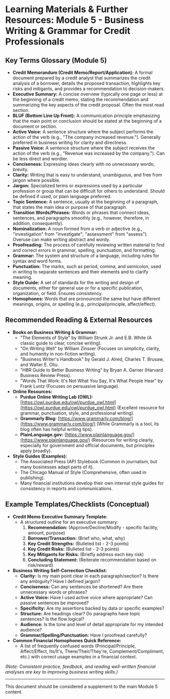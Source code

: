 # Learning Materials & Further Resources: Module 5 - Business Writing & Grammar for Credit Professionals

## Key Terms Glossary (Module 5)

*   **Credit Memorandum (Credit Memo/Report/Application):** A formal document prepared by a credit analyst that summarizes the credit analysis of a borrower, details the proposed transaction, highlights key risks and mitigants, and provides a recommendation to decision-makers.
*   **Executive Summary:** A concise overview (typically one page or less) at the beginning of a credit memo, stating the recommendation and summarizing the key aspects of the credit proposal. Often the most read section.
*   **BLUF (Bottom Line Up Front):** A communication principle emphasizing that the main point or conclusion should be stated at the beginning of a document or section.
*   **Active Voice:** A sentence structure where the subject performs the action of the verb (e.g., "The company increased revenue."). Generally preferred in business writing for clarity and directness.
*   **Passive Voice:** A sentence structure where the subject receives the action of the verb (e.g., "Revenue was increased by the company."). Can be less direct and wordier.
*   **Conciseness:** Expressing ideas clearly with no unnecessary words; brevity.
*   **Clarity:** Writing that is easy to understand, unambiguous, and free from jargon where possible.
*   **Jargon:** Specialized terms or expressions used by a particular profession or group that can be difficult for others to understand. Should be defined if used, or plain language preferred.
*   **Topic Sentence:** A sentence, usually at the beginning of a paragraph, that states the main idea or purpose of that paragraph.
*   **Transition Words/Phrases:** Words or phrases that connect ideas, sentences, and paragraphs smoothly (e.g., however, therefore, in addition, consequently).
*   **Nominalization:** A noun formed from a verb or adjective (e.g., "investigation" from "investigate"; "assessment" from "assess"). Overuse can make writing abstract and wordy.
*   **Proofreading:** The process of carefully reviewing written material to find and correct errors in grammar, spelling, punctuation, and formatting.
*   **Grammar:** The system and structure of a language, including rules for syntax and word forms.
*   **Punctuation:** The marks, such as period, comma, and semicolon, used in writing to separate sentences and their elements and to clarify meaning.
*   **Style Guide:** A set of standards for the writing and design of documents, either for general use or for a specific publication, organization, or field. Ensures consistency.
*   **Homophones:** Words that are pronounced the same but have different meanings, origins, or spelling (e.g., principal/principle, affect/effect).

## Recommended Reading & External Resources

*   **Books on Business Writing & Grammar:**
    *   "The Elements of Style" by William Strunk Jr. and E.B. White (A classic guide to clear, concise writing).
    *   "On Writing Well" by William Zinsser (Focuses on simplicity, clarity, and humanity in non-fiction writing).
    *   "Business Writer's Handbook" by Gerald J. Alred, Charles T. Brusaw, and Walter E. Oliu.
    *   "HBR Guide to Better Business Writing" by Bryan A. Garner (Harvard Business Review Press).
    *   "Words That Work: It's Not What You Say, It's What People Hear" by Frank Luntz (Focuses on persuasive language).
*   **Online Resources:**
    *   **Purdue Online Writing Lab (OWL):** [https://owl.purdue.edu/owl/purdue_owl.html](https://owl.purdue.edu/owl/purdue_owl.html) (Excellent resource for grammar, punctuation, style, and professional writing).
    *   **Grammarly Blog:** [https://www.grammarly.com/blog/](https://www.grammarly.com/blog/) (While Grammarly is a tool, its blog often has helpful writing tips).
    *   **PlainLanguage.gov:** [https://www.plainlanguage.gov/](https://www.plainlanguage.gov/) (Resources for writing clearly, especially for government and official documents, but principles apply broadly).
*   **Style Guides (Examples):**
    *   The Associated Press (AP) Stylebook (Common in journalism, but many businesses adapt parts of it).
    *   The Chicago Manual of Style (Comprehensive, often used in publishing).
    *   Many financial institutions develop their own internal style guides for consistency in reports and communications.

## Example Templates/Checklists (Conceptual)

*   **Credit Memo Executive Summary Template:**
    *   A structured outline for an executive summary:
        1.  **Recommendation:** (Approve/Decline/Modify - specific facility, amount, purpose)
        2.  **Borrower/Transaction:** (Brief who, what, why)
        3.  **Key Credit Strengths:** (Bulleted list - 2-3 points)
        4.  **Key Credit Risks:** (Bulleted list - 2-3 points)
        5.  **Key Mitigants for Risks:** (Briefly address each key risk)
        6.  **Concluding Statement:** (Reiterate recommendation based on risk/reward)
*   **Business Writing Self-Correction Checklist:**
    *   **Clarity:** Is my main point clear in each paragraph/section? Is there any ambiguity? Have I defined jargon?
    *   **Conciseness:** Can any sentences be shortened? Are there unnecessary words or phrases?
    *   **Active Voice:** Have I used active voice where appropriate? Can passive sentences be improved?
    *   **Specificity:** Are my assertions backed by data or specific examples?
    *   **Structure:** Are headings clear? Do paragraphs have topic sentences? Is the flow logical?
    *   **Audience:** Is the tone and level of detail appropriate for my intended audience?
    *   **Grammar/Spelling/Punctuation:** Have I proofread carefully?
*   **Common Financial Homophones Quick Reference:**
    *   A list of frequently confused words (Principal/Principle, Affect/Effect, Its/It's, There/Their/They're, Complement/Compliment, etc.) with correct usage examples in a financial context.

*(Note: Consistent practice, feedback, and reading well-written financial analyses are key to improving business writing skills.)*

---
This document should be considered a supplement to the main Module 5 content.
